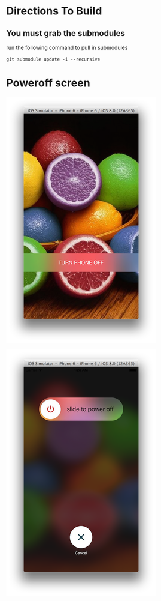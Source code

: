 # Directions To Build

## You must grab the submodules

run the following command to pull in submodules

```
git submodule update -i --recursive
```


# Poweroff screen

![screen shot a](/screenshots/poweroff_a.png?raw=true)

![screen shot b](/screenshots/poweroff_b.png?raw=true "power off slider")



